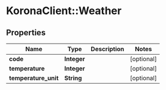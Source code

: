 # KoronaClient::Weather

## Properties
Name | Type | Description | Notes
------------ | ------------- | ------------- | -------------
**code** | **Integer** |  | [optional] 
**temperature** | **Integer** |  | [optional] 
**temperature_unit** | **String** |  | [optional] 


